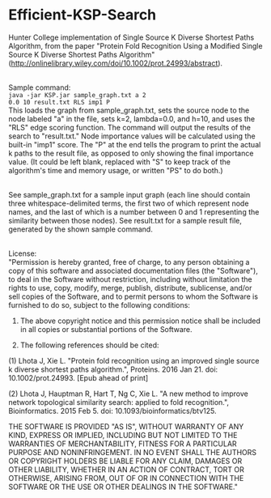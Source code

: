 # Efficient-KSP-Search
Hunter College implementation of Single Source K Diverse Shortest Paths Algorithm, from the paper "Protein Fold Recognition Using a Modified Single Source K Diverse Shortest Paths Algorithm" (http://onlinelibrary.wiley.com/doi/10.1002/prot.24993/abstract).<br /><br />

Sample command:<br />
<code>java -jar KSP.jar sample_graph.txt a 2 0.0 10 result.txt RLS imp1 P</code><br />
This loads the graph from sample_graph.txt, sets the source node to the node labeled "a" in the file, sets k=2, lambda=0.0, and h=10, and uses the "RLS" edge scoring function. The command will output the results of the search to "result.txt." Node importance values will be calculated using the built-in "imp1" score. The "P" at the end tells the program to print the actual k paths to the result file, as opposed to only showing the final importance value. (It could be left blank, replaced with "S" to keep track of the algorithm's time and memory usage, or written "PS" to do both.)<br /><br />

See sample_graph.txt for a sample input graph (each line should contain three whitespace-delimited terms, the first two of which represent node names, and the last of which is a number between 0 and 1 representing the similarity between those nodes). See result.txt for a sample result file, generated by the shown sample command.<br /><br />

License:<br />
"Permission is hereby granted, free of charge, to any person obtaining a copy of this software and associated documentation files (the "Software"), to deal in the Software without restriction, including without limitation the rights to use, copy, modify, merge, publish, distribute, sublicense, and/or sell copies of the Software, and to permit persons to whom the Software is furnished to do so, subject to the following conditions:<br />

1. The above copyright notice and this permission notice shall be included in all copies or substantial portions of the Software.<br />

2. The following references should be cited:<br />

(1) Lhota J, Xie L. "Protein fold recognition using an improved single source k diverse shortest paths algorithm.", Proteins. 2016 Jan 21. doi: 10.1002/prot.24993. [Epub ahead of print]<br />

(2) Lhota J, Hauptman R, Hart T, Ng C, Xie L. "A new method to improve network topological similarity search: applied to fold recognition.", Bioinformatics. 2015 Feb 5. doi: 10.1093/bioinformatics/btv125.<br />

THE SOFTWARE IS PROVIDED "AS IS", WITHOUT WARRANTY OF ANY KIND, EXPRESS OR IMPLIED, INCLUDING BUT NOT LIMITED TO THE WARRANTIES OF MERCHANTABILITY, FITNESS FOR A PARTICULAR PURPOSE AND NONINFRINGEMENT. IN NO EVENT SHALL THE AUTHORS OR COPYRIGHT HOLDERS BE LIABLE FOR ANY CLAIM, DAMAGES OR OTHER LIABILITY, WHETHER IN AN ACTION OF CONTRACT, TORT OR OTHERWISE, ARISING FROM, OUT OF OR IN CONNECTION WITH THE SOFTWARE OR THE USE OR OTHER DEALINGS IN THE SOFTWARE."<br />
